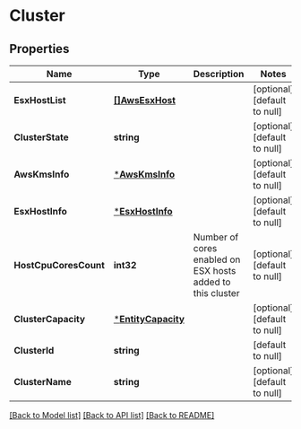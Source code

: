 # Cluster

## Properties
Name | Type | Description | Notes
------------ | ------------- | ------------- | -------------
**EsxHostList** | [**[]AwsEsxHost**](AwsEsxHost.md) |  | [optional] [default to null]
**ClusterState** | **string** |  | [optional] [default to null]
**AwsKmsInfo** | [***AwsKmsInfo**](AwsKmsInfo.md) |  | [optional] [default to null]
**EsxHostInfo** | [***EsxHostInfo**](EsxHostInfo.md) |  | [optional] [default to null]
**HostCpuCoresCount** | **int32** | Number of cores enabled on ESX hosts added to this cluster | [optional] [default to null]
**ClusterCapacity** | [***EntityCapacity**](EntityCapacity.md) |  | [optional] [default to null]
**ClusterId** | **string** |  | [default to null]
**ClusterName** | **string** |  | [optional] [default to null]

[[Back to Model list]](../README.md#documentation-for-models) [[Back to API list]](../README.md#documentation-for-api-endpoints) [[Back to README]](../README.md)

